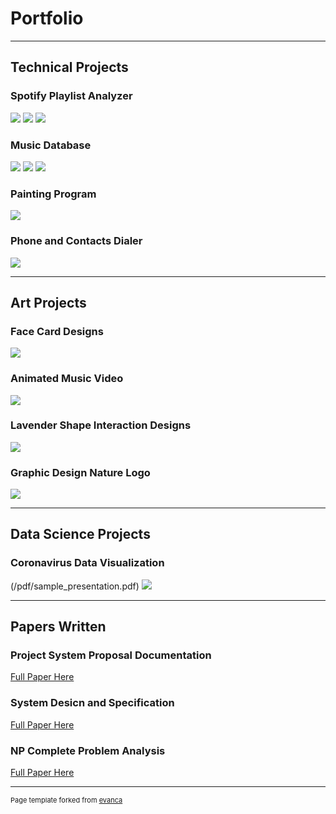 # Portfolio


---


## Technical Projects


### Spotify Playlist Analyzer
<img src="images/spot01.png?raw=true"/>
<img src="images/spot02.png?raw=true"/>
<img src="images/spot03.png?raw=true"/>


### Music Database
<img src="images/db01.png?raw=true"/>
<img src="images/db02.png?raw=true"/>
<img src="images/db03.png?raw=true"/>


### Painting Program
<img src="images/dummy_thumbnail.jpg?raw=true"/>


### Phone and Contacts Dialer
<img src="images/dummy_thumbnail.jpg?raw=true"/>



---



## Art Projects


### Face Card Designs
<img src="images/CardArt.jpg?raw=true"/>


### Animated Music Video
<img src="images/dummy_thumbnail.jpg?raw=true"/>


### Lavender Shape Interaction Designs
<img src="images/LavenderArt.png?raw=true"/>


### Graphic Design Nature Logo
<img src="images/magicVineDrawing.jpg?raw=true"/>



---



## Data Science Projects


### Coronavirus Data Visualization 
(/pdf/sample_presentation.pdf)
<img src="images/magicVineDrawing.jpg?raw=true"/>



---



## Papers Written


### Project System Proposal Documentation
[Full Paper Here](/pdf/SystemProposal.pdf)



### System Desicn and Specification
[Full Paper Here](/pdf/SystemDesign.pdf)



### NP Complete Problem Analysis
[Full Paper Here](/pdf/NPProblemPaper.pdf)



---



<p style="font-size:11px">Page template forked from <a href="https://github.com/evanca/quick-portfolio">evanca</a></p>
<!-- Remove above link if you don't want to attibute -->
